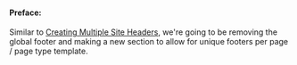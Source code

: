 #### Preface:

Similar to [Creating Multiple Site Headers](https://github.com/JRVarsity/VS-Documentation/blob/main/Creating%20Multiple%20Site%20Headers.md), we're going to be removing the global footer and making a new section to allow for unique footers per page / page type template.

